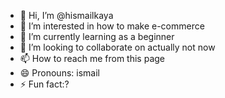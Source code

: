 - 👋 Hi, I’m @hismailkaya
- 👀 I’m interested in how to make e-commerce
- 🌱 I’m currently learning as a beginner
- 💞️ I’m looking to collaborate on actually not now
- 📫 How to reach me from this page 
- 😄 Pronouns: ismail
- ⚡ Fun fact:?

<!---
hismailkaya/hismailkaya is a ✨ special ✨ repository because its `README.md` (this file) appears on your GitHub profile.
You can click the Preview link to take a look at your changes.
--->
